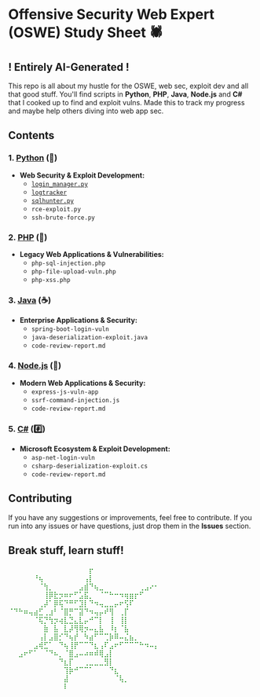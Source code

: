 # Offensive Security Web Expert (OSWE) Study Sheet 🕷️
## ! Entirely AI-Generated !

This repo is all about my hustle for the OSWE, web sec, exploit dev and all that good stuff. You'll find scripts in **Python**, **PHP**, **Java**, **Node.js** and **C#** that I cooked up to find and exploit vulns. Made this to track my progress and maybe help others diving into web app sec.

## Contents

### **1. [Python](https://github.com/ahmetartuc/OSWE/blob/main/Python/) (🐍)**
- **Web Security & Exploit Development:**
  - [`login_manager.py`](https://github.com/ahmetartuc/OSWE/blob/main/Python/login_manager.py)
  - [`logtracker`](https://github.com/ahmetartuc/OSWE/tree/main/Python/logtracker)
  - [`sqlhunter.py`](https://github.com/ahmetartuc/OSWE/tree/main/Python/sqlhunter.py)
  - `rce-exploit.py`
  - `ssh-brute-force.py`
  
### **2. [PHP](https://github.com/ahmetartuc/OSWE/blob/main/PHP) (🐘)**
- **Legacy Web Applications & Vulnerabilities:**
  - `php-sql-injection.php`
  - `php-file-upload-vuln.php`
  - `php-xss.php`
  
### **3. [Java](https://github.com/ahmetartuc/OSWE/blob/main/Java) (☕)**
- **Enterprise Applications & Security:**
  - `spring-boot-login-vuln`
  - `java-deserialization-exploit.java`
  - `code-review-report.md`

### **4. [Node.js](https://github.com/ahmetartuc/OSWE/blob/main/node.js) (🚀)**
- **Modern Web Applications & Security:**
  - `express-js-vuln-app`
  - `ssrf-command-injection.js`
  - `code-review-report.md`

### **5. [C#](https://github.com/ahmetartuc/OSWE/blob/main/C#) (#️⃣)**
- **Microsoft Ecosystem & Exploit Development:**
  - `asp-net-login-vuln`
  - `csharp-deserialization-exploit.cs`
  - `code-review-report.md`

## Contributing

If you have any suggestions or improvements, feel free to contribute. If you run into any issues or have questions, just drop them in the **Issues** section.

## Break stuff, learn stuff!

<span style="color:green;">

⠀⠀⠀⠀⠀⠀⠀⠀⠀⠀⠀⠀⠀⠀⠀⠀⡖⠀⠀⠀⠀⠀⠀⠀⠀⠀⠀⠀⠀⠀
⠀⠀⠀⠀⠀⠘⢦⠀⠀⠀⠀⠀⠀⠀⠀⢠⡇⠀⠀⠀⠀⠀⠀⠀⠀⠀⠀⠀⠀⠀
⠀⠀⠀⠀⠀⠀⠈⢳⡀⠀⠀⠀⠀⠀⣠⣾⠙⢦⣀⠀⠀⠀⠀⠀⠀⠀⢀⣠⠔⠂
⠀⠀⠀⠀⠀⠀⠀⢸⡿⣗⡲⠶⠖⠋⣡⣯⡀⠀⠈⠉⠓⠒⠲⢶⣶⡖⠋⠀⠀⠀
⠀⠀⠀⠀⠀⠀⢀⡼⠁⡿⢯⠙⠛⠋⣹⡇⠙⠲⢤⣀⣀⡤⠖⢫⠏⠀⠀⠀⠀⠀
⠈⠙⠓⠶⢤⣴⣋⢀⣰⠃⠈⣿⡛⠉⣽⠙⠲⢤⡤⠞⢻⠀⢀⡏⠀⠀⠀⠀⠀⠀
⠀⠀⠀⠀⠀⠈⢯⡙⢳⡲⢴⣇⣙⣄⣇⡤⠚⠉⡇⠀⢸⠀⢸⡇⠀⠀⠀⠀⠀⠀
⠀⠀⠀⠀⠀⠀⠀⣷⠀⣧⠀⣇⡼⢻⢿⡲⠤⣄⣧⠀⠸⡆⠈⣧⠀⠀⠀⠀⠀⠀
⠀⠀⠀⠀⠀⠀⢠⡇⣠⣿⡊⠙⢦⡞⠀⠳⣴⠋⠉⢉⡷⠿⠤⣌⣦⡀⠀⠀⠀⠀
⠀⠀⠀⠀⠀⣠⢾⣋⠁⠀⠙⢦⢸⡟⠉⠉⠙⣆⢠⠏⣠⠖⠋⠉⠉⠉⠓⠲⠤⡄
⠀⠀⣠⠖⠋⠁⠀⠈⠙⠦⡀⠈⣿⣠⠤⠴⠶⠾⢿⣠⡇⠀⠀⠀⠀⠀⠀⠀⠀⠀
⠀⠀⠀⠀⠀⠀⠀⠀⠀⠀⠙⣆⡏⠀⠀⢀⣀⣀⣀⣻⡇⠀⠀⠀⠀⠀⠀⠀⠀⠀
⠀⠀⠀⠀⠀⠀⠀⠀⠀⠀⠀⢹⡷⠚⠉⠉⠁⠀⠀⠀⠙⣆⠀⠀⠀⠀⠀⠀⠀⠀
⠀⠀⠀⠀⠀⠀⠀⠀⠀⠀⠀⣼⠀⠀⠀⠀⠀⠀⠀⠀⠀⠈⢧⡀⠀⠀⠀⠀⠀⠀
⠀⠀⠀⠀⠀⠀⠀⠀⠀⠀⠀⠇⠀⠀⠀⠀⠀⠀⠀⠀⠀⠀⠀⠀⠀⠀⠀⠀⠀⠀

</span>
